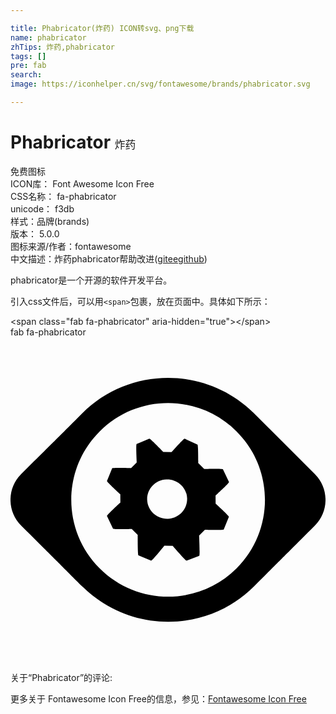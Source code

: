 ```yaml
---

title: Phabricator(炸药) ICON转svg、png下载
name: phabricator
zhTips: 炸药,phabricator
tags: []
pre: fab
search: 
image: https://iconhelper.cn/svg/fontawesome/brands/phabricator.svg

---
```


# Phabricator  <small style="font-size: 60%;font-weight: 100">炸药</small>


<div class="detail-page">
<p>
<span><span class="badge-success badge">免费图标</span> </span>
<br/>
<span>
ICON库：
<span class="badge-secondary badge">Font Awesome Icon Free</span> 
</span>
<br/>
<span>
CSS名称：
<span class="badge-secondary badge">fa-phabricator</span> 
</span>
<br/>
<span>
unicode：
<span class="badge-secondary badge">f3db</span> 
<copy-btn content='f3db' btn-title=""></copy-btn>
<copy-btn :content='String.fromCodePoint(parseInt("f3db", 16))' btn-title="复制U"></copy-btn>
</span><br/><span>样式：<span class="badge-light badge">品牌(brands)</span></span>
<br/>
<span>
版本：
<span class="badge-secondary badge">5.0.0</span> 
</span>
<br/>
<span>图标来源/作者：<span class="badge-light badge">fontawesome</span></span> 
<br/>
<span class="zh-detail">中文描述：<span class="badge-primary badge">炸药</span><span class="badge-primary badge">phabricator</span><span class="help-link"><span>帮助改进</span>(<a href="https://gitee.com/liuwave/icon-helper/edit/master/json/fontawesome/brands/phabricator.json" target="_blank" rel="noopener noreferrer">gitee</a><a href="https://github.com/liuwave/icon-helper/edit/master/json/fontawesome/brands/phabricator.json" target="_blank" rel="noopener noreferrer">github</a></span>)</span><br/>
</p>
</div><div class="description description alert alert-light">phabricator是一个开源的软件开发平台。</div>
<div class="alert alert-dark">
  <i class="fab fa-phabricator fa-xs"></i>
  <i class="fab fa-phabricator fa-sm"></i>
  <i class="fab fa-phabricator fa-lg"></i>
  <i class="fab fa-phabricator fa-2x"></i>
  <i class="fab fa-phabricator fa-3x"></i>
  <i class="fab fa-phabricator fa-5x"></i>
  <i class="fab fa-phabricator fa-7x"></i>
</div>
<div>
  <p>引入css文件后，可以用<code>&lt;span&gt;</code>包裹，放在页面中。具体如下所示：    
  </p>
  <div class="alert alert-primary" style="font-size: 14px">
    &lt;span class="fab fa-phabricator" aria-hidden="true"&gt;&lt;/span&gt;
    <copy-btn content='<span class="fab fa-phabricator" aria-hidden="true"></span>'></copy-btn>
  </div>
  <div class="alert alert-secondary">
    <i class="fab fa-phabricator"
    style="font-size: 24px"
    aria-hidden="true"></i> fab fa-phabricator
    <copy-btn content="fab fa-phabricator" btn-title="复制图标名称"></copy-btn>
  </div>
</div>
<div id="svg" class="svg-wrap">
<svg xmlns="http://www.w3.org/2000/svg" viewBox="0 0 496 512"><path d="M323 262.1l-.1-13s21.7-19.8 21.1-21.2l-9.5-20c-.6-1.4-29.5-.5-29.5-.5l-9.4-9.3s.2-28.5-1.2-29.1l-20.1-9.2c-1.4-.6-20.7 21-20.7 21l-13.1-.2s-20.5-21.4-21.9-20.8l-20 8.3c-1.4.5.2 28.9.2 28.9l-9.1 9.1s-29.2-.9-29.7.4l-8.1 19.8c-.6 1.4 21 21 21 21l.1 12.9s-21.7 19.8-21.1 21.2l9.5 20c.6 1.4 29.5.5 29.5.5l9.4 9.3s-.2 31.8 1.2 32.3l20.1 8.3c1.4.6 20.7-23.5 20.7-23.5l13.1.2s20.5 23.8 21.8 23.3l20-7.5c1.4-.6-.2-32.1-.2-32.1l9.1-9.1s29.2.9 29.7-.5l8.1-19.8c.7-1.1-20.9-20.7-20.9-20.7zm-44.9-8.7c.7 17.1-12.8 31.6-30.1 32.4-17.3.8-32.1-12.5-32.8-29.6-.7-17.1 12.8-31.6 30.1-32.3 17.3-.8 32.1 12.5 32.8 29.5zm201.2-37.9l-97-97-.1.1c-75.1-73.3-195.4-72.8-269.8 1.6-50.9 51-27.8 27.9-95.7 95.3-22.3 22.3-22.3 58.7 0 81 69.9 69.4 46.4 46 97.4 97l.1-.1c75.1 73.3 195.4 72.9 269.8-1.6 51-50.9 27.9-27.9 95.3-95.3 22.3-22.3 22.3-58.7 0-81zM140.4 363.8c-59.6-59.5-59.6-156 0-215.5 59.5-59.6 156-59.5 215.6 0 59.5 59.5 59.6 156 0 215.6-59.6 59.5-156 59.4-215.6-.1z"/></svg>
</div>
<detail full-name='fa-phabricator'></detail>
<div>
<p>关于“Phabricator”的评论:</p>
</div>
<Vssue title="关于“Phabricator”的评论" ></Vssue>    
<div><p>更多关于  Fontawesome Icon Free的信息，参见：<a target="_blank" href="https://iconhelper.cn/fontawesome.html">Fontawesome Icon Free</a>
</p></div>
